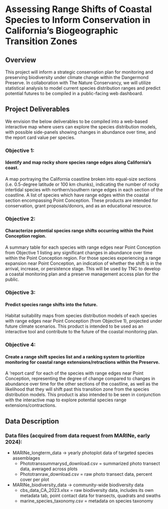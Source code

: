 # Assessing Range Shifts of Coastal Species to Inform Conservation in California’s Biogeographic Transition Zones

## Overview
This project will inform a strategic conservation plan for monitoring and preserving biodiversity under climate change within the Dangermond Preserve. 
In collaboration with The Nature Conservancy, we will utilize statistical analysis to model current species distribution ranges and predict potential 
futures to be compiled in a public-facing web dashboard.

## Project Deliverables

We envision the below deliverables to be compiled into a web-based interactive map where users can explore the species distribution models,
with possible side-panels showing changes in abundance over time, and the report card value per species.

### Objective 1: 
#### Identify and map rocky shore species range edges along California’s coast.

A map portraying the California coastline broken into equal-size sections (i.e. 0.5-degree latitude or
100 km chunks), indicating the number of rocky intertidal species with northern/southern range
edges in each section of the coastline. A list of species which have range edges within the coastal
section encompassing Point Conception. These products are intended for conservation, grant
proposals/donors, and as an educational resource.

### Objective 2: 
#### Characterize potential species range shifts occurring within the Point Conception region.

A summary table for each species with range edges near Point Conception from Objective 1 listing
any significant changes in abundance over time within the Point Conception region. For those species
experiencing a range expansion near Point Conception, an indication of whether the shift is in the
arrival, increase, or persistence stage. This will be used by TNC to develop a coastal monitoring plan
and a preserve management access plan for the public.

### Objective 3: 
#### Predict species range shifts into the future.

Habitat suitability maps from species distribution models of each species with range edges near
Point Conception (from Objective 1), projected under future climate scenarios. This product is
intended to be used as an interactive tool and contribute to the future of the coastal monitoring plan.

### Objective 4: 
#### Create a range shift species list and a ranking system to prioritize monitoring for coastal range extensions/retractions within the Preserve.

A ‘report card’ for each of the species with range edges near Point Conception, representing the
degree of change compared to changes in abundance over time for the other sections of the coastline,
as well as the likelihood that they will shift past this transition zone from the species distribution
models. This product is also intended to be seen in conjunction with the interactive map to explore
potential species range extensions/contractions.

## Data Description

### Data files (acquired from data request from MARINe, early 2024):
- MARINe_longterm_data -> yearly photoplot data of targeted species assemblages
  - Phototranssummarysd_download.csv = summarized photo transect data, averaged across plots
  - Phototranraw_download.csv = raw photo transect data, percent cover per plot
- MARINe_biodiversity_data -> community-wide biodiversity data
  - cbs_data_CA_2023.xlsx = raw biodiversity data, includes its own metadata tab, point contact data for transects, quadrats and swaths
  - marine_species_taxonomy.csv = metadata on species taxonomy
